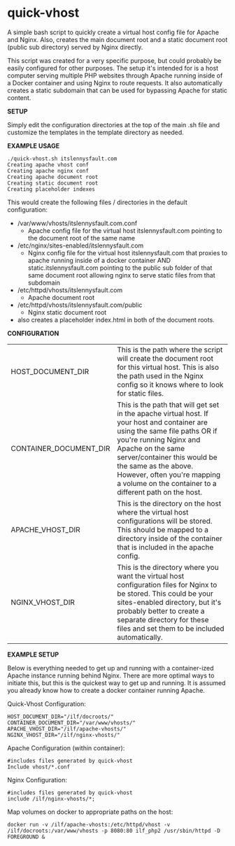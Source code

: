 quick-vhost
===========

A simple bash script to quickly create a virtual host config file for Apache and Nginx. Also, creates the main document root and a static document root (public sub directory) served by Nginx directly.

This script was created for a very specific purpose, but could probably be easily configured for other purposes. The setup it's intended for is a host computer serving multiple PHP websites through Apache running inside of a Docker container and using Nginx to route requests. It also automatically creates a static subdomain that can be used for bypassing Apache for static content.



**SETUP**

Simply edit the configuration directories at the top of the main .sh file and customize the templates in the template directory as needed.



**EXAMPLE USAGE**
```
./quick-vhost.sh itslennysfault.com
Creating apache vhost conf
Creating apache nginx conf
Creating apache document root
Creating static document root
Creating placeholder indexes
```

This would create the following files / directories in the default configuration:

* /var/www/vhosts/itslennysfault.com.conf 
  * Apache config file for the virtual host itslennysfault.com pointing to the document root of the same name
* /etc/nginx/sites-enabled/itslennysfault.com
  * Nginx config file for the virtual host itslennysfault.com that proxies to apache running inside of a docker container AND static.itslennysfault.com pointing to the public sub folder of that same document root allowing nginx to serve static files from that subdomain
* /etc/httpd/vhosts/itslennysfault.com
  * Apache document root
* /etc/httpd/vhosts/itslennysfault.com/public
  * Nginx static document root
* also creates a placeholder index.html in both of the document roots.


**CONFIGURATION**
<table>
    <tbody>
        <tr>
            <td>HOST_DOCUMENT_DIR</td>
            <td>This is the path where the script will create the document root for this virtual host. This is also the path used in the Nginx config so it knows where to look for static files.</td>
        </tr>
        <tr>
            <td>CONTAINER_DOCUMENT_DIR</td>
            <td>This is the path that will get set in the apache virtual host. If your host and container are using the same file paths OR if you're running Nginx and Apache on the same server/container this would be the same as the above. However, often you're mapping a volume on the container to a different path on the host.</td>
        </tr>
        <tr>
            <td>APACHE_VHOST_DIR</td>
            <td>This is the directory on the host where the virtual host configurations will be stored. This should be mapped to a directory inside of the container that is included in the apache config.</td>
        </tr>
        <tr>
            <td>NGINX_VHOST_DIR</td>
            <td>This is the directory where you want the virtual host configuration files for Nginx to be stored. This could be your sites-enabled directory, but it's probably better to create a separate directory for these files and set them to be included automatically.</td>
        </tr>
    </tbody>
</table>

**EXAMPLE SETUP**

Below is everything needed to get up and running with a container-ized Apache instance running behind Nginx. There are more optimal ways to initiate this, but this is the quickest way to get up and running. It is assumed you already know how to create a docker container running Apache.

Quick-Vhost Configuration:
```
HOST_DOCUMENT_DIR="/ilf/docroots/"
CONTAINER_DOCUMENT_DIR="/var/www/vhosts/"
APACHE_VHOST_DIR="/ilf/apache-vhosts/"
NGINX_VHOST_DIR="/ilf/nginx-vhosts/"
```

Apache Configuration (within container):
```
#includes files generated by quick-vhost
Include vhost/*.conf
```

Nginx Configuration:
```
#includes files generated by quick-vhost
include /ilf/nginx-vhosts/*;
```

Map volumes on docker to appropriate paths on the host:
```
docker run -v /ilf/apache-vhosts:/etc/httpd/vhost -v /ilf/docroots:/var/www/vhosts -p 8080:80 ilf_php2 /usr/sbin/httpd -D FOREGROUND &
```

